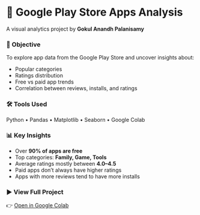 # 📱 Google Play Store Apps Analysis
A visual analytics project by **Gokul Anandh Palanisamy**

### 🎯 Objective
To explore app data from the Google Play Store and uncover insights about:
- Popular categories
- Ratings distribution
- Free vs paid app trends
- Correlation between reviews, installs, and ratings

### 🛠️ Tools Used
Python • Pandas • Matplotlib • Seaborn • Google Colab

### 📊 Key Insights
- Over **90% of apps are free**
- Top categories: **Family, Game, Tools**
- Average ratings mostly between **4.0–4.5**
- Paid apps don’t always have higher ratings
- Apps with more reviews tend to have more installs

### ▶️ View Full Project
👉 [Open in Google Colab](https://colab.research.google.com/github/Gokulanandh-p/Google_Play_Store_Apps_Analysis_by_Gokul_Anandh.ipynb)
